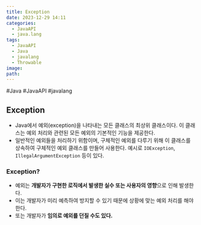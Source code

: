 ```yaml
---
title: Exception
date: 2023-12-29 14:11
categories:
  - JavaAPI
  - java.lang
tags:
  - JavaAPI
  - Java
  - javalang
  - Throwable
image: 
path:
---
```

#Java #JavaAPI #javalang 

## Exception
+ Java에서 예외(exception)을 나타내는 모든 클래스의 최상위 클래스이다. 이 클래스는 예외 처리와 관련된 모든 예외의 기본적인 기능을 제공한다.
+ 일반적인 예외들을 처리하기 위함이며, 구체적인 예외를 다루기 위해 이 클래스를 상속하여 구체적인 예외 클래스를 만들어 사용한다. 예시로 `IOException`, `IllegalArgumentException` 등이 있다.

### Exception?
+ 예외는 **개발자가 구현한 로직에서 발생한 실수 또는 사용자의 영향**으로 인해 발생한다.
+ 이는 개발자가 미리 예측하여 방지할 수 있기 때문에 상황에 맞는 예외 처리를 해야 한다.
+ 또는 개발자가 **임의로 예외를 던질 수도 있다.**
